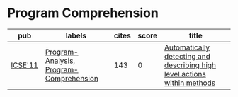 # Program Comprehension

|pub|labels|cites|score|title|
|---|------|-----|-----|-----|
|[ICSE'11](https://dblp.org/db/conf/icse/icse2011.html)|[Program-Analysis](Program-Analysis.md), [Program-Comprehension](Program-Comprehension.md)|143|0|[Automatically detecting and describing high level actions within methods](https://scholar.google.com/scholar?q=Automatically+detecting+and+describing+high+level+actions+within+methods)|

